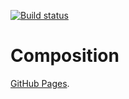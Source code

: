 [![Build status](https://ci.appveyor.com/api/projects/status/x59a009f0a6uv794?svg=true)](https://ci.appveyor.com/project/Garfy2/ra-composition-comp)


# Composition

[GitHub Pages]().
